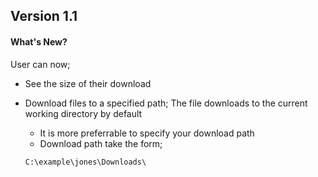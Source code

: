 ## Version 1.1
#### What's New? 
User can now;
* See the size of their download
* Download files to a specified path; The file downloads to the current working directory by default
  * It is more preferrable to specify your download path
  * Download path take the form;
  
  `C:\example\jones\Downloads\`
